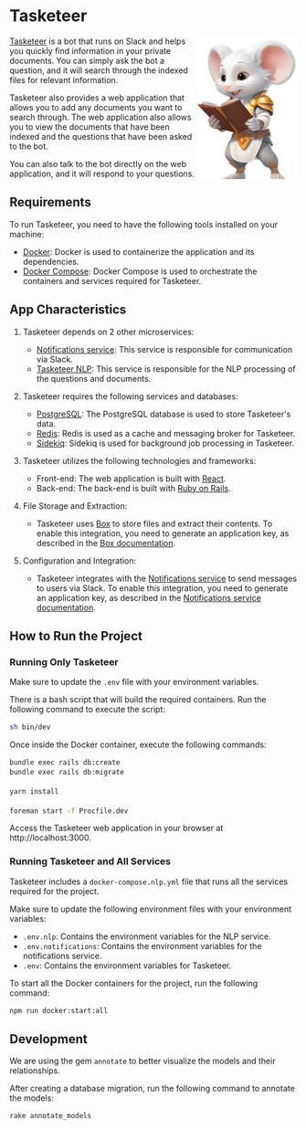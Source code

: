# Tasketeer

<img align="right" height="250" src="docs/mascot.png">

[Tasketeer](https://tasketeer.ai/) is a bot that runs on Slack and helps you quickly find information in your private documents. You can simply ask the bot a question, and it will search through the indexed files for relevant information. 

Tasketeer also provides a web application that allows you to add any documents you want to search through. The web application also allows you to view the documents that have been indexed and the questions that have been asked to the bot. 

You can also talk to the bot directly on the web application, and it will respond to your questions.

## Requirements

To run Tasketeer, you need to have the following tools installed on your machine:

- [Docker](https://docs.docker.com/get-docker/): Docker is used to containerize the application and its dependencies.
- [Docker Compose](https://docs.docker.com/compose/install/): Docker Compose is used to orchestrate the containers and services required for Tasketeer.

## App Characteristics

1. Tasketeer depends on 2 other microservices:
    - [Notifications service](https://github.com/codelittinc/notifications/): This service is responsible for communication via Slack.
    - [Tasketeer NLP](https://github.com/codelittinc/tasketeer-nlp-processor): This service is responsible for the NLP processing of the questions and documents.

2. Tasketeer requires the following services and databases:
    - [PostgreSQL](https://www.postgresql.org/): The PostgreSQL database is used to store Tasketeer's data.
    - [Redis](https://redis.io/): Redis is used as a cache and messaging broker for Tasketeer.
    - [Sidekiq](https://sidekiq.org/): Sidekiq is used for background job processing in Tasketeer.

3. Tasketeer utilizes the following technologies and frameworks:
    - Front-end: The web application is built with [React](https://reactjs.org/).
    - Back-end: The back-end is built with [Ruby on Rails](https://rubyonrails.org/).

4. File Storage and Extraction:
   - Tasketeer uses [Box](https://www.box.com/) to store files and extract their contents. To enable this integration, you need to generate an application key, as described in the [Box documentation](https://developer.box.com/guides/authentication/app-token/).

5. Configuration and Integration:
    - Tasketeer integrates with the [Notifications service](https://github.com/codelittinc/notifications/) to send messages to users via Slack. To enable this integration, you need to generate an application key, as described in the [Notifications service documentation](https://github.com/codelittinc/notifications/#configuring-your-first-slack-provider).


## How to Run the Project

### Running Only Tasketeer
Make sure to update the `.env` file with your environment variables.

There is a bash script that will build the required containers. Run the following command to execute the script:
```bash
sh bin/dev
```

Once inside the Docker container, execute the following commands:

```bash
bundle exec rails db:create
bundle exec rails db:migrate

yarn install

foreman start -f Procfile.dev
```

Access the Tasketeer web application in your browser at http://localhost:3000.


### Running Tasketeer and All Services

Tasketeer includes a `docker-compose.nlp.yml` file that runs all the services required for the project.

Make sure to update the following environment files with your environment variables:

- `.env.nlp`: Contains the environment variables for the NLP service.
- `.env.notifications`: Contains the environment variables for the notifications service.
- `.env`: Contains the environment variables for Tasketeer.

To start all the Docker containers for the project, run the following command:
```bash
npm run docker:start:all
```

## Development

We are using the gem `annotate` to better visualize the models and their relationships.

After creating a database migration, run the following command to annotate the models:

```bash
rake annotate_models
```
